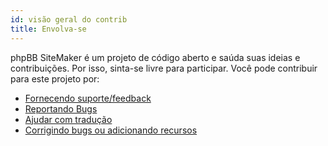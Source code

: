 ```yaml
---
id: visão geral do contrib
title: Envolva-se
---
```


phpBB SiteMaker é um projeto de código aberto e saúda suas ideias e contribuições. Por isso, sinta-se livre para participar. Você pode contribuir para este projeto por:

* [Fornecendo suporte/feedback](https://www.phpbb.com/customise/db/extension/phpbb_sitemaker_2)
* [Reportando Bugs](https://github.com/blitze/phpBB-ext-sitemaker/issues)
* [Ajudar com tradução](./contrib-translators.md)
* [Corrigindo bugs ou adicionando recursos](./contrib-pull-requests.md)
